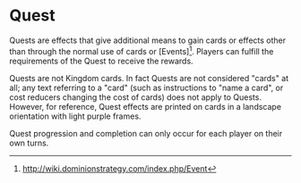 # Quest

Quests are effects that give additional means to gain cards or effects other
than through the normal use of cards or [Events][^Event]. Players can fulfill
the requirements of the Quest to receive the rewards.

Quests are not Kingdom cards. In fact Quests are not considered "cards" at
all; any text referring to a "card" (such as instructions to "name a card",
or cost reducers changing the cost of cards) does not apply to Quests.
However, for reference, Quest effects are printed on cards in a landscape
orientation with light purple frames.

Quest progression and completion can only occur for each player on their own
turns.

[^Landscape]: http://wiki.dominionstrategy.com/index.php/Card-shaped_thing
[^Event]: http://wiki.dominionstrategy.com/index.php/Event
